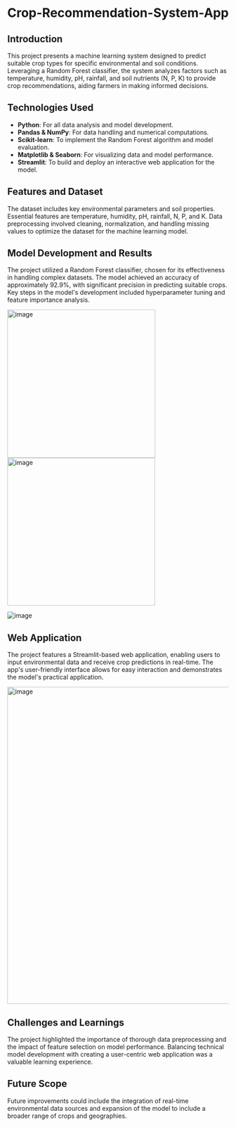 # Crop-Recommendation-System-App

## Introduction
This project presents a machine learning system designed to predict suitable crop types for specific environmental and soil conditions. Leveraging a Random Forest classifier, the system analyzes factors such as temperature, humidity, pH, rainfall, and soil nutrients (N, P, K) to provide crop recommendations, aiding farmers in making informed decisions.

## Technologies Used
- **Python**: For all data analysis and model development.
- **Pandas & NumPy**: For data handling and numerical computations.
- **Scikit-learn**: To implement the Random Forest algorithm and model evaluation.
- **Matplotlib & Seaborn**: For visualizing data and model performance.
- **Streamlit**: To build and deploy an interactive web application for the model.

## Features and Dataset
The dataset includes key environmental parameters and soil properties. Essential features are temperature, humidity, pH, rainfall, N, P, and K. Data preprocessing involved cleaning, normalization, and handling missing values to optimize the dataset for the machine learning model.

## Model Development and Results
The project utilized a Random Forest classifier, chosen for its effectiveness in handling complex datasets. The model achieved an accuracy of approximately 92.9%, with significant precision in predicting suitable crops. Key steps in the model's development included hyperparameter tuning and feature importance analysis.

<img width="337" alt="image" src="https://github.com/varun-crypto/Crop-Recommendation-System-App/assets/69026838/4b935c56-f75a-4d0e-868f-a9ff9cc7fb00">

<img width="336" alt="image" src="https://github.com/varun-crypto/Crop-Recommendation-System-App/assets/69026838/d7ac6909-02d7-445e-921d-c875725a7a1e">

![image](https://github.com/varun-crypto/Crop-Recommendation-System-App/assets/69026838/83ff2fb2-2316-4340-85f7-50d087774dd3)

## Web Application
The project features a Streamlit-based web application, enabling users to input environmental data and receive crop predictions in real-time. The app's user-friendly interface allows for easy interaction and demonstrates the model's practical application.

<img width="721" alt="image" src="https://github.com/varun-crypto/Crop-Recommendation-System-App/assets/69026838/44df5f78-6dc5-4734-a594-022546d1cd53">

## Challenges and Learnings
The project highlighted the importance of thorough data preprocessing and the impact of feature selection on model performance. Balancing technical model development with creating a user-centric web application was a valuable learning experience.

## Future Scope
Future improvements could include the integration of real-time environmental data sources and expansion of the model to include a broader range of crops and geographies.


